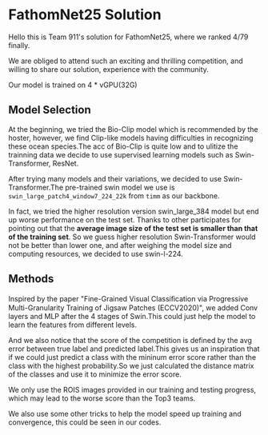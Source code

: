 # FathomNet25 Solution

Hello this is Team 911's solution for FathomNet25, where we ranked 4/79 finally.

We are obliged to attend such an exciting and thrilling competition, and willing to share our solution, experience with the community.

Our model is trained on 4 * vGPU(32G)

## Model Selection

At the beginning, we tried the Bio-Clip model which is recommended by the hoster, however, we find Clip-like models having difficulties in recognizing these ocean species.The acc of Bio-Clip is quite low and to ulitize the trainning data we decide to use supervised learning models such as Swin-Transformer, ResNet.

After trying many models and their variations, we decided to use Swin-Transformer.The pre-trained swin model we use is `swin_large_patch4_window7_224_22k` from `timm` as our backbone.

In fact, we tried the higher resolution version swin_large_384 model but end up worse performance on the test set. Thanks to other participates for pointing out that the **average image size of the test set is smaller than that of the training set**. So we guess higher resolution Swin-Transformer would not be better than lower one, and after weighing the model size and computing resources, we decided to use swin-l-224.

## Methods

Inspired by the paper "Fine-Grained Visual Classiﬁcation via Progressive Multi-Granularity Training of Jigsaw Patches (ECCV2020)", we added Conv layers and MLP after the 4 stages of Swin.This could just help the model to learn the features from different levels.

And we also notice that the score of the competition is defined by the avg error between true label and predicted label.This gives us an inspiration that if we could just predict a class with the mininum error score rather than the class with the highest probability.So we just calculated the distance matrix of the classes and use it to minimize the error score.

We only use the ROIS images provided in our training and testing progress, which may lead to the worse score than the Top3 teams.

We also use some other tricks to help the model speed up training and convergence, this could be seen in our codes.